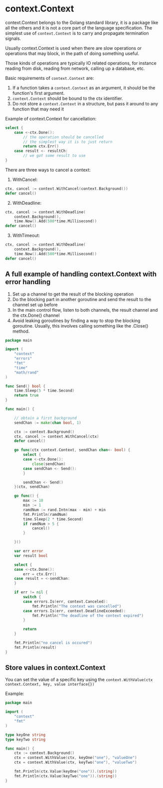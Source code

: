 # context.Context

context.Context belongs to the Golang standard library, it is a package like all the others and it is not a core part of the language specification. The simplest use of `context.Context` is to carry and propagate termination signals.

Usually context.Context is used when there are slow operations or operations that may block, in the path of doing something useful.

Those kinds of operations are typically IO related operations, for instance reading from disk, reading from network, calling up a database, etc.

Basic requirements of `context.Context` are:

1. If a function takes a `context.Context` as an argument, it should be the function's first argument.
2. `context.Context` should be bound to the ctx identifier.
3. Do not store a `context.Context` in a structure, but pass it around to any function that may need it

Example of context.Context for cancellation:
```go
select {
    case <-ctx.Done():
        // the operation should be cancelled
        // the simplest way it is to just return
        return ctx.Err()
    case result <- resultCh:
        // we got some result to use
}
```

There are three ways to cancel a context:
1. WithCancel:
```go
ctx, cancel := context.WithCancel(context.Background())
defer cancel()

```
2. WithDeadline:
```go
ctx, cancel := context.WithDeadline(
    context.Background(),
    time.Now().Add(500*time.Millisecond))
defer cancel()
```
3. WithTimeout:
```go
ctx, cancel := context.WithDeadline(
    context.Background(),
    time.Now().Add(500*time.Millisecond))
defer cancel()
```

## A full example of handling context.Context with error handling

1. Set up a channel to get the result of the blocking operation
2. Do the blocking part in another goroutine and send the result to the channel set up before
3. In the main control flow, listen to both channels, the result channel and the ctx.Done() channel
4. Avoid leaking goroutines by finding a way to stop the blocking goroutine. Usually, this involves calling something like the .Close() method.

```go
package main

import (
	"context"
	"errors"
	"fmt"
	"time"
	"math/rand"
)

func Send() bool {
	time.Sleep(5 * time.Second)
	return true
}

func main() {

	// obtain a first background
	sendChan := make(chan bool, 1)

	ctx := context.Background()
	ctx, cancel := context.WithCancel(ctx)
	defer cancel()

	go func(ctx context.Context, sendChan chan<- bool) {
		select {
		case <-ctx.Done():
			close(sendChan)
		case sendChan <- Send():
		}

		sendChan <- Send()
	}(ctx, sendChan)

	go func() {
		max := 10
		min := 1
		ramdNum := rand.Intn(max - min) + min
		fmt.Println(ramdNum)
		time.Sleep(2 * time.Second)
		if ramdNum > 5 {
			cancel()
		}

	}()

	var err error
	var result bool

	select {
	case <-ctx.Done():
		err = ctx.Err()
	case result = <-sendChan:
	}

	if err != nil {
		switch {
		case errors.Is(err, context.Canceled):
			fmt.Println("The context was cancelled")
		case errors.Is(err, context.DeadlineExceeded):
			fmt.Println("The deadline of the context expired")
		}

		return
	}

	fmt.Println("no cancel is occured")
	fmt.Println(result)
}
```

## Store values in context.Context
You can set the value of a specific key using the `context.WithValue(ctx context.Context, key, value interface{})`

Example:
```go
package main

import (
    "context"
    "fmt"
)

type keyOne string
type keyTwo string

func main() {
    ctx := context.Background()
    ctx = context.WithValue(ctx, keyOne("one"), "valueOne")
    ctx = context.WithValue(ctx, keyTwo("one"), "valueTwo")

    fmt.Println(ctx.Value(keyOne("one")).(string))
    fmt.Println(ctx.Value(keyTwo("one")).(string))
}
```